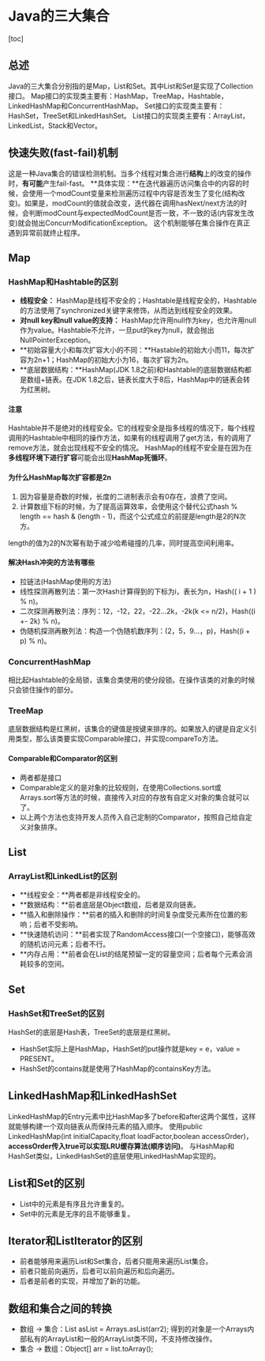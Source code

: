 # Java的三大集合

[toc]

## 总述
Java的三大集合分别指的是Map，List和Set。其中List和Set是实现了Collection接口。
Map接口的实现类主要有：HashMap，TreeMap，Hashtable，LinkedHashMap和ConcurrentHashMap。
Set接口的实现类主要有：HashSet，TreeSet和LinkedHashSet。
List接口的实现类主要有：ArrayList，LinkedList，Stack和Vector。

## 快速失败(fast-fail)机制
这是一种Java集合的错误检测机制。当多个线程对集合进行**结构**上的改变的操作时，**有可能**产生fail-fast。
**具体实现：**在迭代器遍历访问集合中的内容的时候，会使用一个modCount变量来检测遍历过程中内容是否发生了变化(结构改变)。如果是，modCount的值就会改变，迭代器在调用hasNext/next方法的时候，会判断modCount与expectedModCount是否一致，不一致的话(内容发生改变)就会抛出ConcurrModificationException。
这个机制能够在集合操作在真正遇到异常前就终止程序。

## Map
### HashMap和Hashtable的区别
- **线程安全：** HashMap是线程不安全的；Hashtable是线程安全的，Hashtable的方法使用了synchronized关键字来修饰，从而达到线程安全的效果。
- **对null key和null value的支持：** HashMap允许用null作为key，也允许用null作为value。Hashtable不允许，一旦put的key为null，就会抛出NullPointerException。
- **初始容量大小和每次扩容大小的不同：**Hastable的初始大小而11，每次扩容为2n+1；HashMap的初始大小为16，每次扩容为2n。
- **底层数据结构：**HashMap(JDK 1.8之前)和Hashtable的底层数据结构都是数组+链表。在JDK 1.8之后，链表长度大于8后，HashMap中的链表会转为红黑树。

#### 注意
Hashtable并不是绝对的线程安全。它的线程安全是指多线程的情况下，每个线程调用的Hashtable中相同的操作方法，如果有的线程调用了get方法，有的调用了remove方法，就会出现线程不安全的情况。
HashMap的线程不安全是在因为在**多线程环境下进行扩容**可能会出现**HashMap死循环**。

#### 为什么HashMap每次扩容都是2n
1. 因为容量是奇数的时候，长度的二进制表示会有0存在，浪费了空间。
2. 计算数组下标的时候，为了提高运算效率，会使用这个替代公式hash % length == hash & (length - 1)，而这个公式成立的前提是length是2的N次方。

length的值为2的N次幂有助于减少哈希碰撞的几率，同时提高空间利用率。

#### 解决Hash冲突的方法有哪些
- 拉链法(HashMap使用的方法)
- 线性探测再散列法：第一次Hash计算得到的下标为i，表长为n，Hash(( i + 1 ) % n)。
- 二次探测再散列法：序列：12，-12，22，-22...2k，-2k(k <= n/2)，Hash((i +- 2k) % n)。
- 伪随机探测再散列法：构造一个伪随机数序列：(2，5，9...，p)，Hash((i + p) % n)。

### ConcurrentHashMap
相比起Hashtable的全局锁，该集合类使用的使分段锁。在操作该类的对象的时候只会锁住操作的部分。

### TreeMap
底层数据结构是红黑树，该集合的键值是按键来排序的。如果放入的键是自定义引用类型，那么该类要实现Comparable接口，并实现compareTo方法。

#### Comparable和Comparator的区别
- 两者都是接口
- Comparable定义的是对象的比较规则，在使用Collections.sort或Arrays.sort等方法的时候，直接传入对应的存放有自定义对象的集合就可以了。
- 以上两个方法也支持开发人员传入自己定制的Comparator，按照自己给自定义对象排序。

## List
### ArrayList和LinkedList的区别
- **线程安全：**两者都是非线程安全的。
- **数据结构：**前者底层是Object数组，后者是双向链表。
- **插入和删除操作：**前者的插入和删除的时间复杂度受元素所在位置的影响；后者不受影响。
- **快速随机访问：**前者实现了RandomAccess接口(一个空接口)，能够高效的随机访问元素；后者不行。
- **内存占用：**前者会在List的结尾预留一定的容量空间；后者每个元素会消耗较多的空间。

## Set
### HashSet和TreeSet的区别
HashSet的底层是Hash表，TreeSet的底层是红黑树。
- HashSet实际上是HashMap，HashSet的put操作就是key = e，value = PRESENT。
- HashSet的contains就是使用了HashMap的containsKey方法。

## LinkedHashMap和LinkedHashSet
LinkedHashMap的Entry元素中比HashMap多了before和after这两个属性，这样就能够构建一个双向链表从而保持元素的插入顺序。
使用public LinkedHashMap(int initialCapacity,float loadFactor,boolean accessOrder)，**accessOrder传入true可以实现LRU缓存算法(顺序访问)**。
与HashMap和HashSet类似，LinkedHashSet的底层使用LinkedHashMap实现的。

## List和Set的区别
- List中的元素是有序且允许重复的。
- Set中的元素是无序的且不能够重复。

## Iterator和ListIterator的区别
- 前者能够用来遍历List和Set集合，后者只能用来遍历List集合。
- 前者只能前向遍历，后者可以前向遍历和后向遍历。
- 后者是前者的实现，并增加了新的功能。

## 数组和集合之间的转换
- 数组 -> 集合：List<String> asList = Arrays.asList(arr2); 得到的对象是一个Arrays内部私有的ArrayList和一般的ArrayList类不同，不支持修改操作。
- 集合 -> 数组：Object[] arr = list.toArray();

